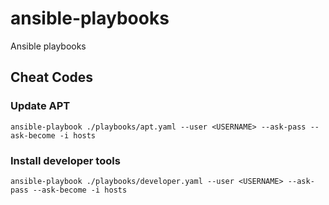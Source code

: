 # ansible-playbooks
Ansible playbooks

## Cheat Codes

### Update APT 
```
ansible-playbook ./playbooks/apt.yaml --user <USERNAME> --ask-pass --ask-become -i hosts
```

### Install developer tools
```
ansible-playbook ./playbooks/developer.yaml --user <USERNAME> --ask-pass --ask-become -i hosts
```